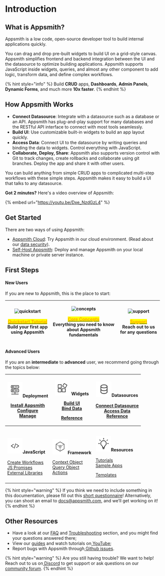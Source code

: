 # Introduction

## What is Appsmith?

Appsmith is a low code, open-source developer tool to build internal applications quickly.

You can drag and drop pre-built widgets to build UI on a grid-style canvas. Appsmith simplifies frontend and backend integration between the UI and the datasource to optimize building applications. Appsmith supports JavaScript inside widgets, queries, and almost any other component to add logic, transform data, and define complex workflows.

{% hint style="info" %}
Build **CRUD** apps, **Dashboards**, **Admin Panels**, **Dynamic Forms**, and much more **10x faster**.
{% endhint %}

## How Appsmith Works

* **Connect Datasource**: Integrate with a datasource such as a database or an API. Appsmith has plug-and-play support for many databases and the RESTful API interface to connect with most tools seamlessly.
* **Build UI**: Use customizable built-in widgets to build an app layout quickly.
* **Access Data**: Connect UI to the datasource by writing queries and binding the data to widgets. Control everything with JavaScript.
* **Collaborate, Deploy, Share**: Appsmith also supports version control with Git to track changes, create rollbacks and collaborate using git branches. Deploy the app and share it with other users.

You can build anything from simple CRUD apps to complicated multi-step workflows with these simple steps. Appsmith makes it easy to build a UI that talks to any datasource.

**Got 2 minutes?** Here's a video overview of Appsmith:

{% embed url="https://youtu.be/Dxe_NzdGzL4" %}

## **Get Started**

There are two ways of using Appsmith:

* [Appsmith Cloud](https://app.appsmith.com/): Try Appsmith in our cloud environment. (Read about our [data security](broken-reference/)).
* [Self-Host Appsmith](getting-started/setup/): Deploy and manage Appsmith on your local machine or private server instance.

## First Steps

#### **New Users**

If you are new to Appsmith, this is the place to start:

| <p><img src="https://ik.imagekit.io/iyat1fg3juj/quickstart_qZKI7b9na.png?ik-sdk-version=javascript-1.4.3&#x26;updatedAt=1657567806641" alt="quickstart"><br><br><a href="getting-started/start-building.md"><mark style="color:orange;"><strong>Quickstart Tutorial</strong></mark><br></a>Build your first app using Appsmith<br></p> | <p><img src="https://ik.imagekit.io/iyat1fg3juj/concepts_f_oFY_5zS.png?ik-sdk-version=javascript-1.4.3&#x26;updatedAt=1657568503368" alt="concepts"><br><br><a href="broken-reference/"><mark style="color:orange;"><strong>Core Concepts</strong></mark></a><br>Everything you need to know about Appsmith fundamentals<br></p> | <p><img src="https://ik.imagekit.io/iyat1fg3juj/support1_Fanv9b1dK.png?ik-sdk-version=javascript-1.4.3&#x26;updatedAt=1657570424985" alt="support"><br><br><a href="https://community.appsmith.com/"><mark style="color:orange;"><strong>Support</strong></mark></a><br>Reach out to us for any questions<br></p> |
| -------------------------------------------------------------------------------------------------------------------------------------------------------------------------------------------------------------------------------------------------------------------------------------------------------------------------------------- | -------------------------------------------------------------------------------------------------------------------------------------------------------------------------------------------------------------------------------------------------------------------------------------------------------------------------------- | ----------------------------------------------------------------------------------------------------------------------------------------------------------------------------------------------------------------------------------------------------------------------------------------------------------------- |

#### Advanced Users

If you are an **intermediate** to **advanced** user, we recommend going through the topics below:

| <p><img src=".gitbook/assets/hosting1-icon.png" alt="Slack-logo" data-size="original"><strong>Deployment</strong></p><p><a href="getting-started/setup/">Install Appsmith<br></a><a href="getting-started/setup/instance-configuration/">Configure</a><br><a href="getting-started/setup/instance-management/">Manage</a></p>                                          | <p><img src=".gitbook/assets/widget-icon.png" alt="Slack-logo" data-size="original"> <strong>Widgets</strong><br></p><p><a href="core-concepts/building-ui/">Build UI</a><br><a href="core-concepts/data-access-and-binding/displaying-data-read/">Bind Data</a></p><p><a href="reference/widgets/">Reference</a></p> | <p><img src=".gitbook/assets/database-icon.png" alt="Slack-logo"><strong>Datasources</strong><br><br><a href="core-concepts/connecting-to-data-sources/">Connect Datasource</a><br><a href="core-concepts/data-access-and-binding/querying-a-database/">Access Data</a><br><a href="reference/datasources/">Reference</a></p>      |
| ---------------------------------------------------------------------------------------------------------------------------------------------------------------------------------------------------------------------------------------------------------------------------------------------------------------------------------------------------------------------- | --------------------------------------------------------------------------------------------------------------------------------------------------------------------------------------------------------------------------------------------------------------------------------------------------------------------- | ---------------------------------------------------------------------------------------------------------------------------------------------------------------------------------------------------------------------------------------------------------------------------------------------------------------------------------- |
| <p><br><img src=".gitbook/assets/code-icon.png" alt="Slack-logo" data-size="original"><strong>JavaScript</strong><br><br><a href="core-concepts/writing-code/workflows.md">Create Workflows</a><br><a href="core-concepts/writing-code/javascript-promises.md">JS Promises</a><br><a href="core-concepts/writing-code/ext-libraries.md">External Libraries</a><br></p> | <p><br><img src=".gitbook/assets/framework-icon.png" alt="Slack-logo" data-size="original"><strong>Framework</strong></p><p><a href="broken-reference/">Context Object</a><br><a href="broken-reference/">Query Object</a><br><a href="broken-reference/">Actions</a><br></p>                                         | <p><br><img src=".gitbook/assets/resources-icon.png" alt="Slack-logo" data-size="original"><strong>Resources</strong><br><a href="learning-and-resources/tutorials/"><br>Tutorials</a><br><a href="learning-and-resources/sample-apps.md">Sample Apps</a></p><p><a href="https://www.appsmith.com/templates">Templates</a><br></p> |

{% hint style="warning" %}
If you think we need to include something in this documentation, please fill out this [short questionnaire](https://e1fms9m33tg.typeform.com/to/fRiiqHPt)! Alternatively, you can shoot an email to [docs@appsmith.com](mailto:docs@appsmith.com), and we’ll get working on it!
{% endhint %}

## Other Resources

* Have a look at our [FAQ](getting-started/faq.md) and [Troubleshooting](help-and-support/troubleshooting-guide/) section, and you might find your questions answered there;
* View our [guides](learning-and-resources/how-to-guides/) and watch tutorials on[ YouTube](https://www.youtube.com/appsmith);
* Report bugs with Appsmith through[ Github issues](https://github.com/appsmithorg/appsmith/issues).

{% hint style="warning" %}
Are you still having trouble? We want to help! Reach out to us on[ Discord](https://discord.com/invite/rBTTVJp) to get support or ask questions on our [community forum](https://community.appsmith.com).
{% endhint %}
